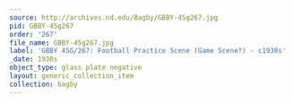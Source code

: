 ```yaml
---
source: http://archives.nd.edu/Bagby/GBBY-45g267.jpg
pid: GBBY-45g267
order: '267'
file_name: GBBY-45g267.jpg
label: 'GBBY 45G/267: Football Practice Scene (Game Scene?) - c1930s'
_date: 1930s
object_type: glass plate negative
layout: generic_collection_item
collection: bagby
---
```

